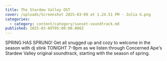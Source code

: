 ```yaml
---
title: The Stardew Valley OST
cover: /uploads/Screenshot 2025-03-09 at 1.24.51 PM - Julia G.png
categories:
  - category: content/category/sunset-soundtrack.md
published: 2025-03-09T05:00:00.000Z
---
```


SPRING HAS SPRUNG! Get all snugged up and cozy to welcome in the season with dj stink TONIGHT 7-9pm as we listen through Concerned Ape's Stardew Valley original soundtrack, starting with the season of spring. 
